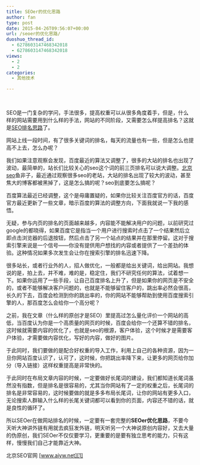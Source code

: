 ```yaml
---
title: SEOer的优化思路
author: fan
type: post
date: 2015-04-26T09:56:07+00:00
url: /seoer的优化思路/
duoshuo_thread_id:
  - 6278603147468342018
  - 6278603147468342018
views:
  - 2
  - 2
categories:
  - 其他技术

---
```

&nbsp;

SEO是一门复杂的学问，手法很多，提高权重可以从很多角度着手，但是，什么样的网站需要用到什么样的手法，网站的不同阶段，又需要怎么样提高排名？这就是<a title="" href="http://www.aiyw.net/seosl" target="_blank" data-original-title="SEO排名思路" rel="noopener noreferrer">SEO排名思路</a>了。

网站上线一段时间，有了很多关键词的排名，每天的流量也有一些，但是怎么也提高不上去，怎么办呢？

我们如果注意观察会发现，百度最近的算法又调整了，很多的大站的排名也出现了波动，最简单的，站长们比较关心的seo这个词的前三页排名可以说大调整。<a title="" href="http://www.aiyw.net/" target="_blank" data-original-title="北京SEO" rel="noopener noreferrer">北京seo</a>鱼非子，最近通过观察很多seo的老站，大站的排名出现了较大的波动，甚至焦大的博客都被黑掉了，这是怎么搞的呢？seo到底要怎么搞呢？

百度算法最近已经调整，这个是毋庸置疑的，如果你比较关注百度官方的话，百度官方最近更新了一些文章，暗示百度的算法的调整方向，下面我就说一下我的感悟。

无疑，参与内页的排名的页面越来越多，内容能不能解决用户的问题，以前研究过google的都晓得，如果百度它是指当一个用户进行搜索时点击了一个结果然后立即点击浏览器的后退按钮，然后点击了另一个站点的结果并在那里停留。这对于搜索引擎来说是一个信号——你没有提供用户想找的内容或者提供了一个差劲的体验。这种情况如果多次发生会让你在搜索引擎的排名迅速下降。

很多站长，或者行业外的人，招人做优化，一般都是给出关键词，给出网站。我想说的是，拍上去，并不难，难的是，稳定住，我们不研究任何的算法，试着想一下。如果你运用了一些手段，让自己百度排名上升了，但是如果你的网页是不安全的，或者不能够解决客户问题的，也就是不能够留住客户的，跳出率必然会很高，长久的下去，百度会检测到你的跳出率的，你的网站不能够帮助到使用百度搜索引擎的人，那百度怎么会给你一个高分呢？

之前，我在文章（什么样的原创才是SEO）里提高过怎么量化评价一个网站的高低，当百度认为你是一个高质量的网页的时候，百度会给你一个还算不错的排名，这时候就需要内容的优化了，也就是seo的根源，客户体验，这个时候才是需要客户体验，才需要做内容优化，写好的内容，做好的图片。

于此同时，我们要做的是配合好权重的导入工作，利用上自己的各种资源，因为一旦你网站百度认识了，认可了，这时候，你把跳出率降下来，让更多的网页给你加分（导入链接）这样权重提高是非常快的。

于此同时在布局文章内容的时候，一定要做好长尾词的建设，我们都知道长尾词虽然没有指数，但是排名是很容易的，尤其当你网站有了一定的权重之后，长尾词的排名是非常容易的，这时候要做的就是多多布局长尾词，让你的网站有更多入口，无论搜索人群输入什么样的长尾关键词都可以看到你的页面，内容还不错的话，就是良性的循环了。

所以SEOer在做网站排名的时候，一定要有一套完整的**SEOer优化思路**，不要今天听大神讲外链有用就去疯狂发外链，明天听另一个大神说原创内容好，又去大量的伪原创，我们SEOer不仅仅要学习，更重要的是要有独立思考的能力，只有这样，慢慢我们自己才能靠近大神。

北京SEO官网 [www.aiyw.net][1]<span id="_baidu_bookmark_start_6" style="line-height: 0px; display: none;"><a>‍</a></span>

 [1]: http://www.aiyw.net‍